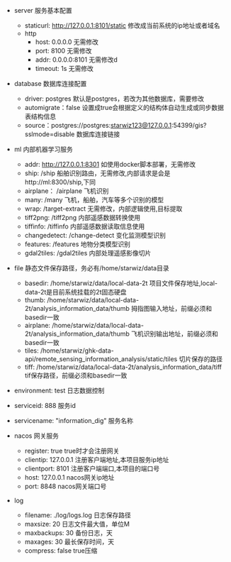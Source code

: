 
- server 服务基本配置

    - staticurl: http://127.0.0.1:8101/static 修改成当前系统的ip地址或者域名
    - http
      - host: 0.0.0.0 无需修改
      - port: 8100 无需修改
      - addr: 0.0.0.0:8101 无需修改d
      - timeout: 1s 无需修改

- database 数据库连接配置
  - driver: postgres 默认是postgres，若改为其他数据库，需要修改
  - automigrate：false 设置成true会根据定义的结构体自动生成或同步数据表结构信息
  - source：postgres://postgres:starwiz123@127.0.0.1:54399/gis?sslmode=disable 数据库连接链接

- ml 内部机器学习服务
    - addr: http://127.0.0.1:8301 如使用docker脚本部署，无需修改
    - ship: /ship 船舶识别路由，无需修改,内部请求是会是http://ml:8300/ship,下同
    - airplane： /airplane 飞机识别
    - many: /many 飞机，船舶，汽车等多个识别的模型
    - wrap: /target-extract 无需修改，内部逻辑使用,目标提取
    - tiff2png: /tiff2png 内部遥感数据转换使用
    - tiffinfo: /tiffinfo 内部遥感数据读取信息使用
    - changedetect: /change-detect 变化监测模型识别
    - features: /features 地物分类模型识别
    - gdal2tiles: /gdal2tiles 内部处理遥感影像切片
- file 静态文件保存路径，务必有/home/starwiz/data目录
  - basedir: /home/starwiz/data/local-data-2t 项目文件保存地址,local-data-2t是目前系统挂载的2t固态硬盘
  - thumb: /home/starwiz/data/local-data-2t/analysis_information_data/thumb 拇指图输入地址，前缀必须和basedir一致
  - airplane: /home/starwiz/data/local-data-2t/analysis_information_data/thumb  飞机识别输出地址，前缀必须和basedir一致
  - tiles: /home/starwiz/ghk-data-api/remote_sensing_information_analysis/static/tiles 切片保存的路径
  - tiff: /home/starwiz/data/local-data-2t/analysis_information_data/tiff tif保存路径，前缀必须和basedir一致

- environment: test 日志数据控制

- serviceid: 888 服务id
- servicename: "information_dig" 服务名称
- nacos 网关服务
  - register: true true时才会注册网关
  - clientip: 127.0.0.1 注册客户端地址,本项目服务ip地址
  - clientport: 8101 注册客户端端口,本项目的端口号
  - host: 127.0.0.1 nacos网关ip地址
  - port: 8848 nacos网关端口号
- log
  - filename: ./log/logs.log 日志保存路径
  - maxsize: 20 日志文件最大值，单位M
  - maxbackups: 30 备份日志，天
  - maxages: 30 最长保存时间，天
  - compress: false true压缩

